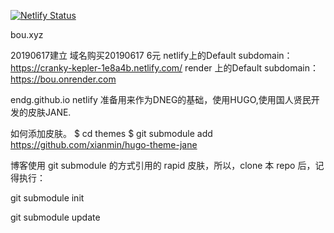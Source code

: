 [![Netlify Status](https://api.netlify.com/api/v1/badges/afba6090-da3e-41ab-a36e-5237964f0ba4/deploy-status)](https://app.netlify.com/sites/cranky-kepler-1e8a4b/deploys)

bou.xyz

20190617建立 域名购买20190617 6元
netlify上的Default subdomain： https://cranky-kepler-1e8a4b.netlify.com/
render 上的Default subdomain： https://bou.onrender.com

endg.github.io netlify 准备用来作为DNEG的基础，使用HUGO,使用国人贤民开发的皮肤JANE.

如何添加皮肤。 $ cd themes $ git submodule add https://github.com/xianmin/hugo-theme-jane

博客使用 git submodule 的方式引用的 rapid 皮肤，所以，clone 本 repo 后，记得执行：

git submodule init

git submodule update
